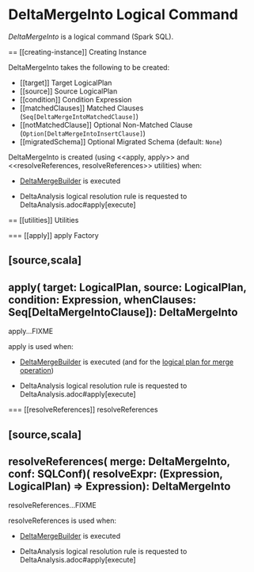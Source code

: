 # DeltaMergeInto Logical Command

*DeltaMergeInto* is a logical command (Spark SQL).

== [[creating-instance]] Creating Instance

DeltaMergeInto takes the following to be created:

* [[target]] Target LogicalPlan
* [[source]] Source LogicalPlan
* [[condition]] Condition Expression
* [[matchedClauses]] Matched Clauses (`Seq[DeltaMergeIntoMatchedClause]`)
* [[notMatchedClause]] Optional Non-Matched Clause (`Option[DeltaMergeIntoInsertClause]`)
* [[migratedSchema]] Optional Migrated Schema (default: `None`)

DeltaMergeInto is created (using <<apply, apply>> and <<resolveReferences, resolveReferences>> utilities) when:

* [DeltaMergeBuilder](DeltaMergeBuilder.md) is executed

* DeltaAnalysis logical resolution rule is requested to DeltaAnalysis.adoc#apply[execute]

== [[utilities]] Utilities

=== [[apply]] apply Factory

[source,scala]
----
apply(
  target: LogicalPlan,
  source: LogicalPlan,
  condition: Expression,
  whenClauses: Seq[DeltaMergeIntoClause]): DeltaMergeInto
----

apply...FIXME

apply is used when:

* [DeltaMergeBuilder](DeltaMergeBuilder.md) is executed (and for the [logical plan for merge operation](DeltaMergeBuilder.md#mergePlan))

* DeltaAnalysis logical resolution rule is requested to DeltaAnalysis.adoc#apply[execute]

=== [[resolveReferences]] resolveReferences

[source,scala]
----
resolveReferences(
  merge: DeltaMergeInto,
  conf: SQLConf)(
  resolveExpr: (Expression, LogicalPlan) => Expression): DeltaMergeInto
----

resolveReferences...FIXME

resolveReferences is used when:

* [DeltaMergeBuilder](DeltaMergeBuilder.md) is executed

* DeltaAnalysis logical resolution rule is requested to DeltaAnalysis.adoc#apply[execute]
